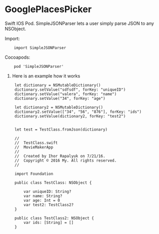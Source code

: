 # GooglePlacesPicker
Swift IOS Pod. SimpleJSONParser lets a user simply parse JSON to any NSObject.

Import:

        import SimpleJSONParser

Cocoapods:

        pod 'SimpleJSONParser'

1) Here is an example how it works

        let dictionary = NSMutableDictionary()
        dictionary.setValue("sdfsdf", forKey: "uniqueID")
        dictionary.setValue("valera", forKey: "name")
        dictionary.setValue("34", forKey: "age")
        
        let dictionary2 = NSMutableDictionary()
        dictionary2.setValue(["34", "56", "876"], forKey: "ids")
        dictionary.setValue(dictionary2, forKey: "test2")
        
        
        let test = TestClass.fromJson(dictionary)

        //
        //  TestClass.swift
        //  MovieMakerApp
        //
        //  Created by Ihor Rapalyuk on 7/21/16.
        //  Copyright © 2016 My. All rights reserved.
        //

        import Foundation

        public class TestClass: NSObject {
            
            var uniqueID: String?
            var name: String?
            var age: Int = 0
            var test2: TestClass2?
        }

        public class TestClass2: NSObject {
            var ids: [String] = []
        }



